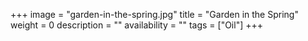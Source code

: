 +++
image = "garden-in-the-spring.jpg"
title = "Garden in the Spring"
weight = 0
description = ""
availability = ""
tags = ["Oil"]
+++
